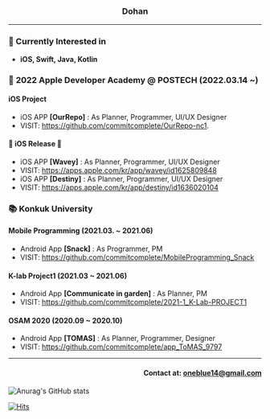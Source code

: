 ### <div align= center>Dohan</div>
---
### <div align= left>🎈 Currently Interested in</div>
* **iOS, Swift, Java, Kotlin**

### 🍎 **2022 Apple Developer Academy @ POSTECH (2022.03.14 ~)**
#### iOS Project
* iOS APP **[OurRepo]** : As Planner, Programmer, UI/UX Designer
* VISIT: <https://github.com/commitcomplete/OurRepo-nc1>.    

#### 📱 iOS Release 📱
* iOS APP **[Wavey]** : As Planner, Programmer, UI/UX Designer
* VISIT: <https://apps.apple.com/kr/app/wavey/id1625809848>
* iOS APP **[Destiny]** : As Planner, Programmer, UI/UX Designer
* VISIT: <https://apps.apple.com/kr/app/destiny/id1636020104>

### 📚 Konkuk University
#### **Mobile Programming (2021.03. ~ 2021.06)**
* Android App **[Snack]** : As Programmer, PM
* VISIT: <https://github.com/commitcomplete/MobileProgramming_Snack>
#### **K-lab Project1 (2021.03 ~ 2021.06)**
* Android App **[Communicate in garden]** : As Planner, PM
* VISIT: <https://github.com/commitcomplete/2021-1_K-Lab-PROJECT1>
#### **OSAM 2020 (2020.09 ~ 2020.10)**
* Android App **[TOMAS]** : As Planner, Programmer, Designer
* VISIT: <https://github.com/commitcomplete/app_ToMAS_9797>

---
#### <div align = right> Contact at: oneblue14@gmail.com</div>
<div align=left>
	
	
  </div>

![Anurag's GitHub stats](https://github-readme-stats.vercel.app/api?username=commitcomplete&&show_icons=true&theme=cobalt)

[![Hits](https://hits.seeyoufarm.com/api/count/incr/badge.svg?url=https%3A%2F%2Fgithub.com%2Fcommitcomplete&count_bg=%236D8CE3&title_bg=%23000000&icon=&icon_color=%23FFFFFF&title=hits&edge_flat=false)](https://hits.seeyoufarm.com)
